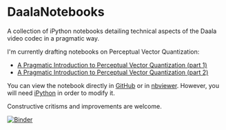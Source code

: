 # DaalaNotebooks
A collection of iPython notebooks detailing technical aspects of the Daala video codec in a pragmatic way.

I'm currently drafting notebooks on Perceptual Vector Quantization:
 * [A Pragmatic Introduction to Perceptual Vector Quantization (part 1)](https://github.com/luctrudeau/DaalaNotebooks/blob/master/PVQ/PVQ.ipynb) 
 * [A Pragmatic Introduction to Perceptual Vector Quantization (part 2)](https://github.com/luctrudeau/DaalaNotebooks/blob/master/PVQ/PVQ%202.ipynb) 

You can view the notebook directly in [GitHub](https://github.com/luctrudeau/DaalaNotebooks/blob/master/PVQ/PVQ.ipynb) or in [nbviewer](http://nbviewer.ipython.org/github/luctrudeau/DaalaNotebooks/blob/master/PVQ/PVQ.ipynb#). However, you will need [iPython](http://ipython.org/notebook.html) in order to modify it.

Constructive critisms and improvements are welcome.

[![Binder](http://mybinder.org/badge.svg)](http://mybinder.org/repo/luctrudeau/DaalaNotebooks)
